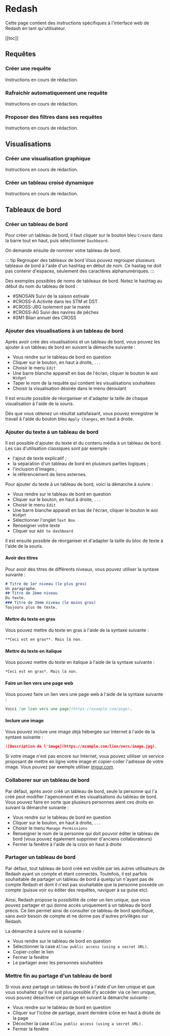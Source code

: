 # Redash

Cette page contient des instructions spécifiques à l'interface web de Redash en tant qu'utilisateur.

[[toc]]

## Requêtes
### Créer une requête
Instructions en cours de rédaction.

### Rafraichir automatiquement une requête
Instructions en cours de rédaction.

### Proposer des filtres dans ses requêtes
Instructions en cours de rédaction.


## Visualisations
### Créer une visualisation graphique
Instructions en cours de rédaction.

### Créer un tableau croisé dynamique
Instructions en cours de rédaction.


## Tableaux de bord
### Créer un tableau de bord
Pour créer un tableau de bord, il faut cliquer sur le bouton bleu `Create` dans la barre tout en haut, puis sélectionner `Dashboard`.

On demande ensuite de nommer votre tableau de bord.

::: tip Regrouper des tableaux de bord
Vous pouvez regrouper plusieurs tableaux de bord à l'aide d'un hashtag en début de nom. Ce hastag ne doit pas contenir d'espaces, seulement des caractères alphanumériques.
:::

Des exemples possibles de noms de tableaux de bord. Notez le hashtag au début du nom du tableau de bord :
- #SNOSAN Suivi de la saison estivale
- #CROSS-A Activité dans les STM et DST
- #CROSS-JBG Isolement par la marée
- #CROSS-AG Suivi des navires de pêches
- #SM1 Bilan annuel des CROSS

### Ajouter des visualisations à un tableau de bord
Après avoir créé des visualisations et un tableau de bord, vous pouvez les ajouter à un tableau de bord en suivant la démarche suivante :

- Vous rendre sur le tableau de bord en question
- Cliquer sur le bouton, en haut à droite, `...`
- Choisir le menu `Edit`
- Une barre blanche apparaît en bas de l'écran, cliquer le bouton le `Add Widget`
- Taper le nom de la requête qui contient les visualisations souhaitées
- Choisir la visualisation désirée dans le menu déroulant

Il est ensuite possible de réorganiser et d'adapter la taille de chaque visualisation à l'aide de la souris.

Dès que vous obtenez un résultat satisfaisant, vous pouvez enregistrer le travail à l'aide du bouton bleu `Apply Changes`, en haut à droite.

### Ajouter du texte à un tableau de bord
Il est possible d'ajouter du texte et du contenu média à un tableau de bord. Les cas d'utilisation classiques sont par exemple :
- l'ajout de texte explicatif ;
- la séparation d'un tableau de bord en plusieurs parties logiques ;
- l'inclusion d'images ;
- le référencement de liens externes.

Pour ajouter du texte à un tableau de bord, voici la démarche à suivre :
- Vous rendre sur le tableau de bord en question
- Cliquer sur le bouton, en haut à droite, `...`
- Choisir le menu `Edit`
- Une barre blanche apparaît en bas de l'écran, cliquer le bouton le `Add Widget`
- Sélectionner l'onglet `Text Box`
- Renseigner votre texte
- Cliquer sur `Add to dashboard`

Il est ensuite possible de réorganiser et d'adapter la taille du bloc de texte à l'aide de la souris.

#### Avoir des titres
Pour avoir des titres de différents niveaux, vous pouvez utiliser la syntaxe suivante :

```markdown
# Titre de 1er niveau (le plus gros)
Un paragraphe.
## Titre de 2ème niveau
Du texte.
### Titre de 3ème niveau (le moins gros)
Toujours plus de texte.
```

#### Mettre du texte en gras
Vous pouvez mettre du texte en gras à l'aide de la syntaxe suivante :

```markdown
**Ceci est en gras**. Mais là non.
```

#### Mettre du texte en italique
Vous pouvez mettre du texte en italique à l'aide de la syntaxe suivante :

```markdown
*Ceci est en gras*. Mais là non.
```

#### Faire un lien vers une page web
Vous pouvez faire un lien vers une page web à l'aide de la syntaxe suivante :

```markdown
Voici [un lien vers une page](https://example.com/page).
```

#### Inclure une image
Vous pouvez inclure une image déjà hébergée sur Internet à l'aide de la syntaxe suivante :

```markdown
![Description de l'image](https://example.com/lien/vers/image.jpg).
```

Si votre image n'est pas encore sur Internet, vous pouvez utiliser un service proposant de mettre en ligne votre image et copier-coller l'adresse de votre image. Vous pouvez par exemple utiliser [imgur.com](https://imgur.com/upload).

### Collaborer sur un tableau de bord
Par défaut, après avoir créé un tableau de bord, seule la personne qui l'a créé peut modifier l'agencement et les visualisations du tableau de bord. Vous pouvez faire en sorte que plusieurs personnes aient ces droits en suivant la démarche suivante :

- Vous rendre sur le tableau de bord en question
- Cliquer sur le bouton, en haut à droite, `...`
- Choisir le menu `Manage Permissions`
- Renseigner le nom de la personne qui doit pouvoir éditer le tableau de bord (vous pouvez également supprimer d'anciens collaborateurs)
- Fermer la fenêtre à l'aide de la croix en haut à droite

### Partager un tableau de bord
Par défaut, tout tableau de bord créé est visible par les autres utilisateurs de Redash ayant un compte et étant connectés. Toutefois, il est parfois souhaitable de partager un tableau de bord à quelqu'un n'ayant pas de compte Redash et dont il n'est pas souhaitable que la personne possède un compte (puisse voir ou éditer des requêtes, naviguer à sa guise etc).

Ainsi, Redash propose la possibilité de créer un lien unique, que vous pouvez partager et qui donne accès uniquement à un tableau de bord précis. Ce lien permet ainsi de consulter ce tableau de bord spécifique, sans avoir besoin de compte et ne donne pas d'autres privilèges sur Redash.

La démarche à suivre est la suivante :
- Vous rendre sur le tableau de bord en question
- Sélectionner la case `Allow public access (using a secret URL).`
- Copier-coller le lien 
- Fermer la fenêtre
- Le partager avec les personnes souhaitées

### Mettre fin au partage d'un tableau de bord
Si vous avez partagé un tableau de bord à l'aide d'un lien unique et que vous souhaitez qu'il ne soit plus possible d'y accéder via ce lien unique, vous pouvez désactiver ce partage en suivant la démarche suivante :

- Vous rendre sur le tableau de bord en question
- Cliquer sur l'icône de partage, avant dernière icône en haut à droite de la page
- Décocher la case `Allow public access (using a secret URL).`
- Fermer la fenêtre
